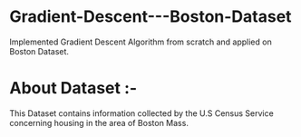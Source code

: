 # Gradient-Descent---Boston-Dataset
Implemented Gradient Descent Algorithm from scratch and applied on Boston Dataset.
# About Dataset :-
This Dataset contains information collected by the U.S Census Service concerning housing in the area of Boston Mass.